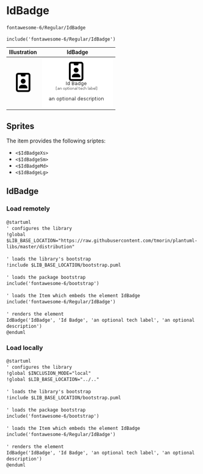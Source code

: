 # IdBadge


```text
fontawesome-6/Regular/IdBadge
```

```text
include('fontawesome-6/Regular/IdBadge')
```



| Illustration | IdBadge |
| :---: | :---: |
| ![illustration for Illustration](../../fontawesome-6/Regular/IdBadge.png) | ![illustration for IdBadge](../../fontawesome-6/Regular/IdBadge.Local.png) |



## Sprites
The item provides the following sriptes:

- `<$IdBadgeXs>`
- `<$IdBadgeSm>`
- `<$IdBadgeMd>`
- `<$IdBadgeLg>`





## IdBadge

### Load remotely
```plantuml
@startuml
' configures the library
!global $LIB_BASE_LOCATION="https://raw.githubusercontent.com/tmorin/plantuml-libs/master/distribution"

' loads the library's bootstrap
!include $LIB_BASE_LOCATION/bootstrap.puml

' loads the package bootstrap
include('fontawesome-6/bootstrap')

' loads the Item which embeds the element IdBadge
include('fontawesome-6/Regular/IdBadge')

' renders the element
IdBadge('IdBadge', 'Id Badge', 'an optional tech label', 'an optional description')
@enduml
```

### Load locally
```plantuml
@startuml
' configures the library
!global $INCLUSION_MODE="local"
!global $LIB_BASE_LOCATION="../.."

' loads the library's bootstrap
!include $LIB_BASE_LOCATION/bootstrap.puml

' loads the package bootstrap
include('fontawesome-6/bootstrap')

' loads the Item which embeds the element IdBadge
include('fontawesome-6/Regular/IdBadge')

' renders the element
IdBadge('IdBadge', 'Id Badge', 'an optional tech label', 'an optional description')
@enduml
```

